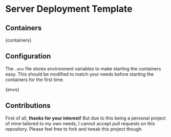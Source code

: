 # Server Deployment Template

## Containers

{containers}

## Configuration
The `.env` file stores environment variables to make starting the containers easy. This should be modified to match your needs before starting the containers for the first time.

{envs}

## Contributions

First of all, **thanks for your interest!** But due to this being a personal project of mine tailored to my own needs, I cannot accept pull requests on this repository. Please feel free to fork and tweak this project though.